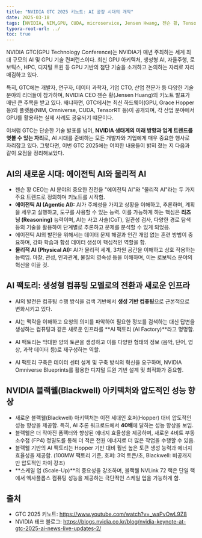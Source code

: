 ```yaml
---
title: "NVIDIA GTC 2025 키노트: AI 공장 시대의 개막"
date: 2025-03-18
tags: [NVIDIA, NIM,GPU, CUDA, microservice, Jensen Hwang, 젠슨 황, TensorRT-LLM, LLM,H100,AI팩토리,AI Factory, 블랙웰, BlackWell,CUDA-X,다이나모,Dynamo,로봇틱스,DGX, Isaac Groot N1, Spectrum X, AgenticAI.물리적AI,Physical AI]
typora-root-url: ../
toc: true
---
```


NVIDIA GTC(GPU Technology Conference)는 NVIDIA가 매년 주최하는 세계 최대 규모의 AI 및 GPU 기술 컨퍼런스이다. 최신 GPU 아키텍처, 생성형 AI, 자율주행, 로보틱스, HPC, 디지털 트윈 등 GPU 기반의 첨단 기술을 소개하고 논의하는 자리로 자리매김하고 있다.

특히, GTC에는 개발자, 연구자, 데이터 과학자, 기업 CTO, 산업 전문가 등 다양한 기술 분야의 리더들이 참가하며, NVIDIA CEO 젠슨 황(Jensen Huang)의 키노트 발표가 매년 큰 주목을 받고 있다. 왜냐하면, GTC에서는 최신 하드웨어(GPU, Grace Hopper 등)와 플랫폼(NIM, Omniverse, CUDA, TensorRT 등)이 공개되며, 각 산업 분야에서 GPU를 활용하는 실제 사례도 공유되기 떄문이다. 

이처럼 GTC는 단순한 기술 발표를 넘어, **NVIDIA 생태계의 미래 방향과 업계 트렌드를 엿볼 수 있는 자리**로, AI 시대를 준비하는 모든 개발자와 기업에게 매우 중요한 행사로 자리잡고 있다. 그렇다면, 이번 GTC 2025에는 어떠한 내용들이 밝혀 졌는 지 다음과 같이 요점을 정리해보았다.  



## **AI의 새로운 시대: 에이전틱 AI와 물리적 AI**

- 젠슨 황 CEO는 AI 분야의 중요한 진전을 "에이전틱 AI"와 "물리적 AI"라는 두 가지 주요 트렌드로 정의하며 키노트를 시작함. 
- **에이전틱 AI (Agentic AI):** AI가 주체성을 가지고 상황을 이해하고, 추론하며, 계획을 세우고 실행하고, 도구를 사용할 수 있는 능력. 이를 가능하게 하는 핵심은 **리즈닝 (Reasoning)** 능력이며, AI는 사고 사슬(CoT), 일관성 검사, 다양한 경로 탐색 등의 기술을 활용하여 단계별로 추론하고 문제를 분석할 수 있게 되었음. 
- 에이전틱 AI의 발전을 위해서는 데이터 문제 해결과 인간 개입 없는 훈련 방법이 중요하며, 강화 학습과 합성 데이터 생성이 핵심적인 역할을 함. 
- **물리적 AI (Physical AI):** AI가 물리적 세계, 3차원 공간을 이해하고 상호 작용하는 능력임. 마찰, 관성, 인과관계, 물질의 영속성 등을 이해하며, 이는 로보틱스 분야의 혁신을 이끌 것. 



## **AI 팩토리: 생성형 컴퓨팅 모델로의 전환과 새로운 인프라**

- AI의 발전은 컴퓨팅 수행 방식을 검색 기반에서 **생성 기반 컴퓨팅**으로 근본적으로 변화시키고 있다. 

- AI는 맥락을 이해하고 요청의 의미를 파악하여 필요한 정보를 검색하는 대신 답변을 생성하는 컴퓨팅과 같은 새로운 인프라를 **AI 팩토리 (AI Factory)**라고 명명함. 

- AI 팩토리는 막대한 양의 토큰을 생성하고 이를 다양한 형태의 정보 (음악, 단어, 영상, 과학 데이터 등)로 재구성하는 역할. 

- AI 팩토리 구축은 데이터 센터 설계 및 구축 방식의 혁신을 요구하며, NVIDIA Omniverse Blueprints를 활용한 디지털 트윈 기반 설계 및 최적화가 중요함.

  

##  **NVIDIA 블랙웰(Blackwell) 아키텍처와 압도적인 성능 향상**

- 새로운 블랙웰(Blackwell) 아키텍처는 이전 세대인 호퍼(Hopper) 대비 압도적인 성능 향상을 제공함. 특히, AI 추론 워크로드에서 **40배**에 달하는 성능 향상을 보임. 
- 블랙웰은 더 작아진 폼팩터와 향상된 에너지 효율성을 제공하며, 새로운 4비트 부동 소수점 (FP4) 정밀도를 통해 더 적은 전원 에너지로 더 많은 작업을 수행할 수 있음. 
- 블랙웰 기반의 AI 팩토리는 Hopper 기반 대비 훨씬 높은 토큰 생성 능력과 에너지 효율성을 제공함. (100MW 팩토리 기준, 호퍼: 3억 토큰/초, Blackwell: 비공개지만 압도적인 차이 강조)
- **스케일 업 (Scale-Up)**의 중요성을 강조하며, 블랙웰 NVLink 72 랙은 단일 랙에서 엑사플롭스 컴퓨팅 성능을 제공하는 극단적인 스케일 업을 가능하게 함. 





## **출처**

- GTC 2025 키노트:  https://www.youtube.com/watch?v=_waPvOwL9Z8
- NVIDIA 테크 블로그: https://blogs.nvidia.co.kr/blog/nvidia-keynote-at-gtc-2025-ai-news-live-updates-2/

